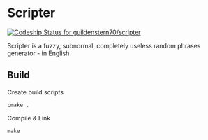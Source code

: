 # Scripter

[ ![Codeship Status for guildenstern70/scripter](https://app.codeship.com/projects/6deadee0-1ead-0135-2f3c-4e72d58c3004/status?branch=master)](https://app.codeship.com/projects/220794)

Scripter is a fuzzy, subnormal, completely useless random phrases generator - in English.


## Build

Create build scripts

    cmake .

Compile & Link

    make

   
